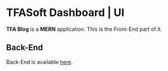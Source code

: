 # TFASoft Dashboard | UI

**TFA Blog** is a **MERN** application. This is the Front-End part of it.

## Back-End

Back-End is available [here](https://github.com/tfasoft/dashboard-api).
